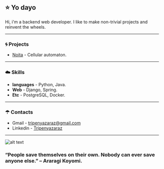 ## ⭐ Yo dayo
Hi, i'm a backend web developer. I like to make non-trivial projects and reinvent the wheels.

____

### 🌀 Projects
- [Noita](https://github.com/Tripenyazaraz/Noita) - Cellular automaton.

____

### ☁️ Skills
- **languages** - Python, Java.
- **Web** - Django, Spring.
- **Etc** - PostgreSQL, Docker.

____

### ☂ Contacts 
- Gmail - tripenyazaraz@gmail.com
- Linkedin - [Tripenyazaraz](https://www.linkedin.com/in/%D1%8D%D0%BB%D1%8C%D0%B4%D0%B0%D1%80-%D0%B0%D0%BB%D0%BB%D0%B0%D1%85%D1%8F%D1%80%D0%BE%D0%B2-8ab393201/)


------------------------------------------------------------
![alt text](https://user-images.githubusercontent.com/55177401/124724030-6ec72780-df2d-11eb-827e-01686a827a87.jpg)

### “People save themselves on their own. Nobody can ever save anyone else.” – Araragi Koyomi.
